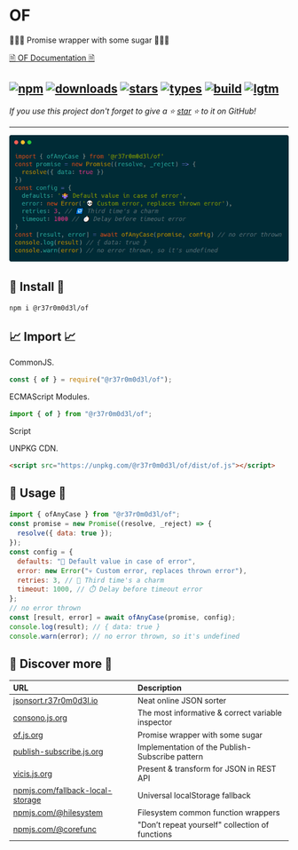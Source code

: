 # OF

🍡🍭🍬 Promise wrapper with some sugar 🍡🍭🍬

[🗎 OF Documentation 🗎](https://of.js.org)

[![npm](https://badgen.net/npm/v/@r37r0m0d3l/of?&icon=npm&label=npm&color=DD3636)](https://www.npmjs.com/package/@r37r0m0d3l/of)
[![downloads](https://badgen.net/npm/dt/@r37r0m0d3l/of?&icon=terminal&label=downloads&color=009688)](https://github.com/r37r0m0d3l/of)
[![stars](https://badgen.net/github/stars/r37r0m0d3l/of?&icon=github&label=stars&color=ffcc33)](https://github.com/r37r0m0d3l/of)
[![types](https://badgen.net/npm/types/@r37r0m0d3l/of?&icon=typescript&label=types&color=1E90FF)](https://github.com/r37r0m0d3l/of)
[![build](https://badgen.net/travis/r37r0m0d3l/of?&icon=travis&label=build)](https://github.com/r37r0m0d3l/of)
[![lgtm](https://badgen.net/lgtm/grade/g/r37r0m0d3l/of?&icon=lgtm&label=lgtm:js/ts&color=00C853)](https://github.com/r37r0m0d3l/of)
---

*If you use this project don't forget to give a ⭐ [star](https://github.com/r37r0m0d3l/of) ⭐ to it on GitHub!*

---

![OF](docs/example.png?raw=true "OF")

## 🚀 Install 🚀

```shell
npm i @r37r0m0d3l/of
```

## 📈 Import 📈

CommonJS.

```javascript
const { of } = require("@r37r0m0d3l/of");
```

ECMAScript Modules.

```javascript
import { of } from "@r37r0m0d3l/of";
```

Script

UNPKG CDN.

```html
<script src="https://unpkg.com/@r37r0m0d3l/of/dist/of.js"></script>
```

## 💬 Usage 💬

```javascript
import { ofAnyCase } from "@r37r0m0d3l/of";
const promise = new Promise((resolve, _reject) => {
  resolve({ data: true });
});
const config = {
  defaults: "🤷 Default value in case of error",
  error: new Error("💀 Custom error, replaces thrown error"),
  retries: 3, // 🔁 Third time's a charm
  timeout: 1000, // ⏱️ Delay before timeout error
};
// no error thrown
const [result, error] = await ofAnyCase(promise, config);
console.log(result); // { data: true }
console.warn(error); // no error thrown, so it's undefined
```

## 👀 Discover more 👀

| URL | Description |
|:---|:---|
| [jsonsort.r37r0m0d3l.io](https://r37r0m0d3l.github.io/json_sort) | Neat online JSON sorter |
| [consono.js.org](https://consono.js.org) | The most informative & correct variable inspector |
| [of.js.org](https://of.js.org) | Promise wrapper with some sugar |
| [publish-subscribe.js.org](https://publish-subscribe.js.org) | Implementation of the Publish-Subscribe pattern |
| [vicis.js.org](https://vicis.js.org) | Present & transform for JSON in REST API |
| [npmjs.com/fallback-local-storage](https://npmjs.com/package/fallback-local-storage) | Universal localStorage fallback |
| [npmjs.com/@hilesystem](https://npmjs.com/package/@hilesystem/local) | Filesystem common function wrappers |
| [npmjs.com/@corefunc](https://npmjs.com/package/@corefunc/corefunc) | "Don’t repeat yourself" collection of functions |
